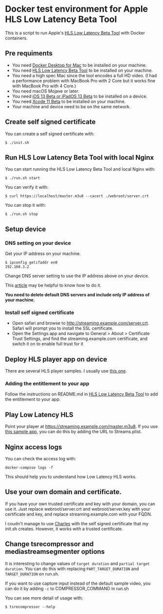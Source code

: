 # Docker test environment for Apple HLS Low Latency Beta Tool

This is a script to run Apple's [HLS Low Latency Beta Tool](https://developer.apple.com/download/more/?=hls) with Docker containers.

## Pre requiments
+ You need [Docker Desktop for Mac](https://docs.docker.com/docker-for-mac/) to be installed on your machine.
+ You need [HLS Low Latency Beta Tool](https://developer.apple.com/download/more/?=hls) to be installed on your machine.
+ You need a high spec Mac since the tool encodes a full HD video. (I had a performance problem with MacBook Pro with 2 Core but it works fine with MacBook Pro with 4 Core.)
+ You need macOS Mojave or later.
+ You need [iOS 13 Beta or iPadOS 13 Beta](https://developer.apple.com/documentation/ios_ipados_release_notes) to be installed on a device.
+ You need [Xcode 11 Beta](https://developer.apple.com/documentation/xcode_release_notes/) to be installed on your machine.
+ Your machine and device need to be on the same network.

## Create self signed certificate
You can create a self signed certificate with:
```
$ ./init.sh
```

## Run HLS Low Latency Beta Tool with local Nginx
You can start running the HLS Low Latency Beta Tool and local Nginx with:
```
$ ./run.sh start
```

You can verify it with:
```
$ curl https://localhost/master.m3u8 --cacert ./webroot/server.crt
```

You can stop it with:
```
$ ./run.sh stop
```

## Setup device

### DNS setting on your device
Get your IP address on your machine.
```
$ ipconfig getifaddr en0
192.168.3.2
```

Change DNS server setting to use the IP address above on your device.

This [article](https://appleinsider.com/articles/18/04/22/how-to-change-the-dns-server-used-by-your-iphone-and-ipad) may be helpful to know how to do it.

**You need to delete default DNS servers and include only IP address of your machine.**

### Install self signed certificate
+ Open safari and browse to http://streaming.example.com/server.crt. Safari will prompt you to install the SSL certificate.
+ Open the Settings.app and navigate to General > About > Certificate Trust Settings, and find the streaming.example.com certificate, and switch it on to enable full trust for it

## Deploy HLS player app on device

There are several HLS player samples. I usually use [this one](https://developer.apple.com/documentation/avfoundation/media_assets_playback_and_editing/using_avfoundation_to_play_and_persist_http_live_streams).

### Adding the entitlement to your app
Follow the instructions on README.md in [HLS Low Latency Beta Tool](https://developer.apple.com/download/more/?=hls) to add the entitlement to your app.

## Play Low Latency HLS
Point your player at https://streaming.example.com/master.m3u8.
If you use [this sample app](https://developer.apple.com/documentation/avfoundation/media_assets_playback_and_editing/using_avfoundation_to_play_and_persist_http_live_streams), you can do this by adding the URL to Streams.plist.

## Nginx access logs
You can check the access log with:
```
docker-compose logs -f
```
This should help you to understand how Low Latency HLS works.

## Use your own domain and certificate.
If you have your own trusted certificate and key with your domain, you can use it.
Just replace webroot/server.crt and webroot/server.key with your certificate and key, and replace streaming.example.com with your FQDN.

I coudn't manage to use [Charles](https://www.charlesproxy.com/) with the self signed certificate that my init.sh creates. However, it works with a trusted certificate.

## Change tsrecompressor and mediastreamsegmenter options
It is interesting to change values of `target duration` and `partial target duration`. You can do this with replacing `PART_TARGET_DURATION` and `TARGET_DURATION` on run.sh.

If you want to use capture input instead of the default sample video, you can do it by adding `-c` to COMPRESSOR_COMMAND in run.sh

You can see more detail of usage with:
```
$ tsrecompressor --help
```